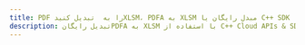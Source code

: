 ---title: PDF را به  تبدیل کنیدXLSM، PDFA به XLSM مبدل رایگان یا C++ SDKdescription: تبدیل رایگانPDFA به XLSM با استفاده از C++ Cloud APIs & SDK همچنین اسناد PDF را در Cloud ایجاد، ویرایش و رندر کنید.---